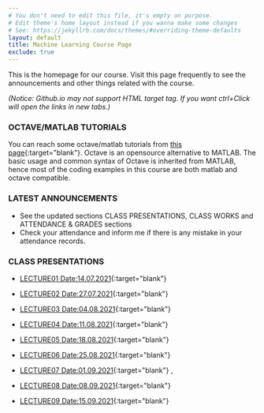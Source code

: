 ```yaml
---
# You don't need to edit this file, it's empty on purpose.
# Edit theme's home layout instead if you wanna make some changes
# See: https://jekyllrb.com/docs/themes/#overriding-theme-defaults
layout: default
title: Machine Learning Course Page
exclude: true
---
```


This is the homepage for our course. Visit this page frequently to see the announcements and other things related with the course.

_(Notice: Github.io may not support HTML target tag. If you want ctrl+Click will open the links in new tabs.)_

### **OCTAVE/MATLAB TUTORIALS**

You can reach some octave/matlab tutorials from [this page](/tutorials/octave-matlab/){:target="blank"}. Octave is an opensource alternative to MATLAB. The basic usage and common syntax of Octave is inherited from MATLAB, hence most of the coding examples in this course are both matlab and octave compatible.




### **LATEST ANNOUNCEMENTS**

- See the updated sections CLASS PRESENTATIONS, CLASS WORKS and ATTENDANCE & GRADES sections
- Check your attendance and inform me if there is any mistake in your attendance records.

<!-- 
### **HOMEWORK**

Due Date: **13.12.2018 23:59:59**. Find the details of the homework  in the following link:

- [HOMEWORK03](https://docs.google.com/document/d/1NAyS-RK3hb35td-QcBUruq0XXSCeMKdiP61mgSFJBd0/edit?usp=sharing){:target="blank"}
-->


### **CLASS PRESENTATIONS**
 - [LECTURE01 Date:14.07.2021](https://docs.google.com/presentation/d/e/2PACX-1vQDXa2P8QUxiXqIjHLTIljgMaG88Hu4MRtI9UGkCwez9WrW-lx1aC5FaVX5e3Mw7oJLplVo9fjv-Q92/pub?start=true&loop=true&delayms=60000){:target="blank"}  
 
 - [LECTURE02 Date:27.07.2021](https://docs.google.com/presentation/d/e/2PACX-1vQR7vHCxKYGrh2aXQyd_5CvlcAtNDWwjJdzRjcfndtTOZBh9EvO545YqVp5YV2RqLC7wFI0KFanavTF/pub?start=false&loop=false&delayms=60000){:target="blank"}  
 
 - [LECTURE03 Date:04.08.2021](https://docs.google.com/presentation/d/e/2PACX-1vTtvItR37zAq2NDRwGK8B6U19ST9CQXVQzfHr4zMGZQTseph28LLw4H3cH9-IzNtO4fA1yWMk3XZRDz/pub?start=false&loop=false&delayms=60000){:target="blank"}  

 - [LECTURE04 Date:11.08.2021](https://docs.google.com/presentation/d/e/2PACX-1vTflYlYvd_OlTapNED3BDnKL9-UzmtUmBfw8QyVyAbuNx1tqKEz08rPo6v2masQw6Mf_iGQ4K6guDBB/pub?start=false&loop=false&delayms=60000){:target="blank"}  

 - [LECTURE05 Date:18.08.2021](https://docs.google.com/presentation/d/e/2PACX-1vQKQ3PyXiJytBs3DsEO3maEzcF1mcmTE5drv9rxMnbx1BolUspaw5fEYyBOrmdIqVc3D7xcDaTtPHI2/pub?start=true&loop=true&delayms=60000){:target="blank"}  

 - [LECTURE06 Date:25.08.2021](https://docs.google.com/presentation/d/e/2PACX-1vS5X6Jc5741UBSfC_ABr6DQB044NFAuNoS_rrJ0kFg-NFgYUz2c8b1APvbPRoL9eejHk2E7yRJ8YreQ/pub?start=true&loop=true&delayms=60000){:target="blank"}  

 - [LECTURE07 Date:01.09.2021](https://docs.google.com/presentation/d/e/2PACX-1vRWO8NDqOBuruyqlnoooYxfMjj0fxJkKuHDcF5jt_p8X9UcB937CblJSLYKoZ1G6bMtpQyUuOB7W_QJ/pub?start=true&loop=true&delayms=60000){:target="blank"}  ,
 
 - [LECTURE08 Date:08.09.2021](https://github.com/machinelearningcourse/machinelearningcourse.github.io/raw/master/docs/Lecture08.%20Machine%20Learning%20Lecture%20Notes.pdf
){:target="blank"}   

 - [LECTURE09 Date:15.09.2021](https://github.com/machinelearningcourse/machinelearningcourse.github.io/raw/master/docs/Lecture09.%20Machine%20Learning%20Lecture%20Notes.pdf
){:target="blank"}   

<!--  
### **CLASSWORKS (QUESTIONS SOLVED ON THE BOARD)**
 - [Date: 07.12.2018](https://drive.google.com/open?id=1jCoqZT17if455n7cqscQ02MIkGxXUnpH)

### **ATTENDANCE and GRADES**
- See your attendance and grades situation from [here](https://docs.google.com/spreadsheets/d/e/2PACX-1vTeFSa2EU590wUj2hJGp_xN_kwCHgN3h-7IZCXPluc7sMBPTKcWUO26H-jSiwE-hRv8p7zQsThFrTrD/pubhtml){:target="blank"}.

### **ABOUT THE COURSE**

- [Tentative Syllabus](syllabus/){:target="blank"}

### **TUTORIALS**

Regularly check the below link since I may add up things that I find useful.

- [Basic Python](/tutorials/basic-python/){:target="blank"}

### **PYTHON SCRIPTS**

 - You can reach the sample python scripts we see in the lectures [here](https://github.com/mee404/mee404.github.io/tree/master/scripts){:target="blank"}.

 -->
